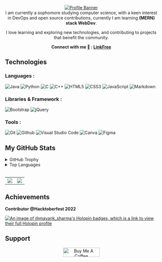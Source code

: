 <div align="center">
<a href="https://linkfree.io/Mayank-Sharma17"><img src="https://github.com/Mayank-Sharma17/Mayank-Sharma17/assets/113251342/60396e69-cebe-4929-abe2-1188e34d40a4" alt="Profile Banner"></a>
</div>

<div align="center">
I am currently a sophomore studying computer science, with a keen interest in DevOps and open source contributions, currently I am learning <strong>(MERN) stack WebDev</strong>.
 
I love learning and exploring new technologies, and contributing to projects that benefit the community.
 
<strong>Connect with me 🔗 : [LinkFree](https://linkfree.io/Mayank-Sharma17)</strong>
</div>

## Technologies 
### Languages :
![Java](https://img.shields.io/badge/-Java-f89820?style=for-the-badge&logo=openjdk&logoColor=5382a1)
![Python](https://img.shields.io/badge/Python-306998?style=for-the-badge&logo=python&logoColor=FFD43B)
![C](https://img.shields.io/badge/c-%2300599C.svg?&style=for-the-badge&logo=c&logoColor=white)
![C++](https://img.shields.io/badge/c++-%2300599C.svg?&style=for-the-badge&logo=c%2B%2B&ogoColor=white)
![HTML5](https://img.shields.io/badge/HTML5-E34F26?style=for-the-badge&logo=html5&logoColor=white)
![CSS3](https://img.shields.io/badge/CSS3-1572B6?style=for-the-badge&logo=css3&logoColor=white)
![JavaScript](https://img.shields.io/badge/JavaScript-323330.svg?style=for-the-badge&logo=javascript&logoColor=f0db4f)
![Markdown](https://img.shields.io/badge/Markdown-343a40?style=for-the-badge&logo=markdown&logoColor=white)

### Libraries & Framework :
![Bootstrap](https://img.shields.io/badge/-Bootstrap-712cf9?style=for-the-badge&logo=bootstrap&logoColor=white)
![jQuery](https://img.shields.io/badge/-jQuery-blue?style=for-the-badge&logo=jquery&logoColor=white)

### Tools :
![Git](https://img.shields.io/badge/Git-E44C30?style=for-the-badge&logo=git&logoColor=white)
![Github](https://img.shields.io/badge/GitHub-100000?style=for-the-badge&logo=github&logoColor=white)
![Visual Studio Code](https://img.shields.io/badge/Visual%20Studio%20Code-informational?style=for-the-badge&logo=visual-studio-code&logoColor=white)
![Canva](https://img.shields.io/badge/Canva-blue?style=for-the-badge&logo=Canva&logoColor=white)
![Figma](https://img.shields.io/badge/Figma-a259ff?style=for-the-badge&logo=Figma&logoColor=white)

## My GitHub Stats
<details>
 <summary>GitHub Trophy</summary>
 <br>
 <div align="center">

 [![trophy](https://github-profile-trophy.vercel.app/?username=Mayank-Sharma17&theme=onestar&row=1&column=7)](https://github.com/ryo-ma/github-profile-trophy)

 </div>

</details>
<details>
 <summary>Top Languages</summary>
 
 <div align="center">

 [![Top Langs](https://github-readme-stats.vercel.app/api/top-langs/?username=Mayank-Sharma17&layout=compact&bg_color=0c1014&text_color=ffffff&title_color=a8a8a8&&langs_count=10)](https://github.com/anuraghazra/github-readme-stats)

 </div>

</details>
<br>
<table>
  <tr>
    <td><a href="https://github.com/anuraghazra/github-readme-stats"><img src="https://github-readme-stats.vercel.app/api?username=Mayank-Sharma17&show_icons=true&theme=gotham&hide_border=true"/></a></td>
    <td><a href="https://git.io/streak-stats"><img src="https://streak-stats.demolab.com/?user=Mayank-Sharma17&theme=gotham&hide_border=true"/></a></td>
  </tr>
</table>

## Achievements

**Contributor @Hacktoberfest 2022**

[![An image of @mayank_sharma's Holopin badges, which is a link to view their full Holopin profile](https://holopin.me/mayank_sharma)](https://holopin.io/@mayank_sharma)

## Support
<div align="center">
  <a href="https://www.buymeacoffee.com/mayank17" target="_blank"><img src="https://cdn.buymeacoffee.com/buttons/default-yellow.png" alt="Buy Me A Coffee" height="30" width="121"></a>
</div>
